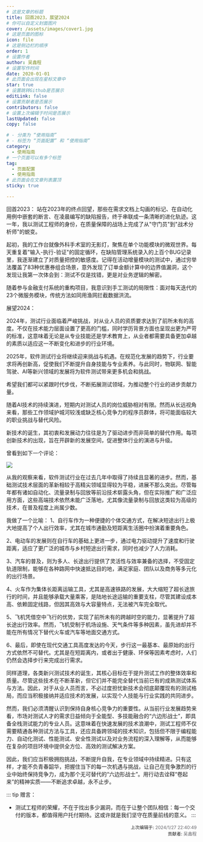 ```yaml
---
# 这是文章的标题
title: 回首2023，展望2024
# 你可以自定义封面图片
cover: /assets/images/cover1.jpg
# 这是页面的图标
icon: file
# 这是侧边栏的顺序
order: 1
# 设置作者
author: 吴鑫程
# 设置写作时间
date: 2020-01-01
# 此页面会出现在星标文章中
star: true
# 设置跳转Github是否展示
editLink: false
# 设置贡献者是否展示
contributors: false
# 设置上次编辑于时间是否展示
lastUpdated: false
copy: false

# - 分类为 “使用指南”
# - 标签为 “页面配置” 和 “使用指南”
category:
  - 使用指南
# 一个页面可以有多个标签
tag:
  - 页面配置
  - 使用指南
# 此页面会在文章列表置顶
sticky: true

---
```

<!-- more -->
<!-- 
## 回首2024，展望2025
-->

<!-- 
  这是多行注释，
  可以跨多行书写，
  渲染后不可见。
-->
回首2023：
  站在2023年的终点回望，那些在需求文档上勾画的标记、在自动化用例中嵌套的断言、在凌晨编写的缺陷报告，终于串联成一条清晰的进化轨迹。这一年，我以测试工程师的身份，在质量保障的战场上完成了从"守门员"到"战术分析师"的蜕变。

  起初，我的工作台就像外科手术室的无影灯，聚焦在单个功能模块的微观世界。每天重复着"输入-执行-验证"的固定循环，在缺陷管理系统录入的上百个BUG记录里，我逐渐建立了对质量把控的敏感度。记得在活动增量模块的测试中，通过穷举法覆盖了83种优惠券组合场景，意外发现了订单金额计算中的边界值漏洞，这个发现让我第一次体会到：测试不仅是找错，更是对业务逻辑的解密。

随着参与金融支付系统的重构项目，我意识到手工测试的局限性：面对每天迭代的23个微服务模块，传统方法如同用渔网拦截数据洪流。

展望2024：

  2024年，测试行业面临着严峻挑战，对从业人员的资质要求达到了前所未有的高度。不仅在技术能力层面设置了更高的门槛，同时学历背景方面也呈现出更为严苛的标准，这意味着无论是从专业技能还是学术教育上，从业者都需要具备更加卓越的素质以适应这一不断变化和进步的行业环境。

  2025年，软件测试行业将继续迎来挑战与机遇。在规范化发展的趋势下，行业要求将再创新高，促使我们不断提升自身技能与专业素养。与此同时，物联网、智能驾驶、AI等新兴领域的发展将为软件测试带来更多机会和挑战。

  希望我们都可以紧跟时代步伐，不断拓展测试领域，为推动整个行业的进步贡献力量。

  随着AI技术的持续演进，短期内对测试人员的岗位威胁相对有限。然而从长远视角来看，那些工作领域护城河较浅或缺乏核心竞争力的程序员群体，将可能面临较大的职业挑战与替代风险。

  新技术的诞生，其初衷和发展动力往往是为了驱动进步而非简单的替代作用。每项创新技术的出现，旨在开辟新的发展空间，促进整体行业的演进与升级。

曾看到如下一个评论：

![](https://github.com/user-attachments/assets/dc1b068b-05b1-4f5d-8601-ea041abce3fb)

  从我的观察来看，软件测试行业在过去几年中取得了持续且显著的进步。然而，基础测试技术层面的革新相较于高精尖领域显得较为平稳，进展不那么突出。尽管每年都有诸如自动化、流量录制与回放等前沿技术崭露头角，但在实际推广和广泛应用方面，这些高端技术依然未能广泛落地，尤其像流量录制与回放这类较为高级的技术，在普及程度上尚属少数。

我做了一个比喻：
1、自行车作为一种便捷的个体交通方式，在解决短途出行上极大地提高了个人出行效率，尤其在城市通勤及短距离生活圈中扮演着重要角色。

2、电动车的发展则在自行车的基础上更进一步，通过电力驱动提升了速度和行驶距离，适应了更广泛的城市与乡村短途出行需求，同时也减少了人力消耗。

3、汽车的普及，则为多人、长途出行提供了灵活性与效率兼备的选择，不受固定轨道限制，能够在各种路网中快速抵达目的地，满足家庭、团队以及商务等多元化的出行场景。

4、火车作为集体长距离运输工具，尤其是高速铁路的发展，大大缩短了超长途旅行的时间，并且能够承载大量乘客，是陆地长途运输的重要支柱，尽管其建设成本高、依赖固定线路，但因其高效与大容量特点，无法被汽车完全取代。

5、飞机凭借空中飞行的优势，实现了前所未有的跨越时空的能力，显著提升了超长途出行效率。然而，飞机受制于机场设施、天气条件等多种因素，虽先进却并不能在所有情况下替代火车或汽车等地面交通方式。

6、最后，即使在现代交通工具高度发达的今天，步行这一最基本、最原始的出行方式依然不可替代。尤其是在短距离内，或者出于健康、环保等因素考虑时，人们仍然会选择步行来完成出行需求。

  同样道理，各类新兴测试技术的诞生，其核心目标在于提升测试工作的整体效率和质量。尽管这些技术在不断革新，但它们并不能完全替代当前已有的成熟测试体系与方法。因此，对于从业人员而言，不必过度担忧新技术会彻底颠覆现有的测试格局，而应当积极接纳并适应技术的发展，以实现个人技能与行业实践的共同进步。

  然而，我们必须清醒认识到保持自身核心竞争力的重要性。从当前行业发展趋势来看，市场对测试人才的需求日益倾向于全能型、多技能融合的“六边形战士”，即具备全栈测试能力的专业人员。这意味着在快速发展的技术浪潮中，测试工程师不仅需要精通各种测试方法与工具，还应具备跨领域的技术知识，包括但不限于编程能力、自动化测试、性能测试、安全性测试以及对业务流程的深入理解等，从而能够在复杂的项目环境中提供全方位、高效的测试解决方案。

  因此，我们应当积极拥抱挑战，不断提升自我，在专业领域中持续精进。只有这样，才能不负青春韶华，把握住当下的每一次机遇与挑战，让自己在竞争激烈的行业中始终保持竞争力，成为那个无可替代的“六边形战士”。用行动去诠释“卷起来”的精神实质——不断追求卓越，永不止步。


::: tip 赠言：
 - 测试工程师的荣耀，不在于找出多少漏洞，而在于让整个团队相信：每一个交付的版本，都值得用户托付期待。​ 这或许就是我们坚守在质量前线的意义。
:::



<div style="float: right; text-align: right;">
  <sub>上次编辑于: <span style="color: rgba(60, 60, 67, 0.78);">2024/1/27 22:40:49</span></sub><br>
  <sub>贡献者: <span style="color: rgba(60, 60, 67, 0.78);">吴鑫程</span></sub>
</div>
